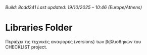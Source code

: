*Build: 8cdd241*
*Last updated: 19/10/2025 – 10:46 (Europe/Athens)*
# Libraries Folder  
Περιέχει τις τεχνικές αναφορές (versions) των βιβλιοθηκών του CHECKLIST project.
